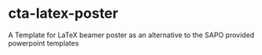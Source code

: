 # cta-latex-poster
A Template for LaTeX beamer poster as an alternative to the SAPO provided powerpoint templates
